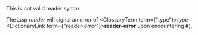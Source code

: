  



This is not valid reader syntax. 



The *Lisp reader* will signal an error of <GlossaryTerm  term={"type"}><i>type</i></GlossaryTerm> <DictionaryLink  term={"reader-error"}><b>reader-error</b></DictionaryLink> upon encountering #). 



